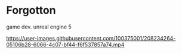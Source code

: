 # Forgotton
game dev.
unreal engine 5

https://user-images.githubusercontent.com/100375001/208234264-05106b28-6066-4c07-bf44-f6f537857a74.mp4
